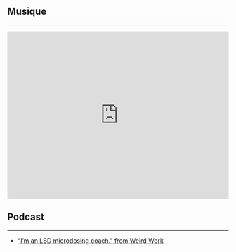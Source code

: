 ## Musique
***
<iframe src="https://open.spotify.com/embed/user/pipazoul/playlist/1hsndHEK7AQTEbjQhHOUZf" width="100%" height="380" frameborder="0" allowtransparency="true"></iframe>

## Podcast
***
- [“I’m an LSD microdosing coach.” from Weird Work](https://www.stitcher.com/podcast/weird-work/e/52481828?autoplay=true)
